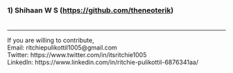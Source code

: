 ### 1) Shihaan W S (https://github.com/theneoterik)<br><br>
<hr>
If you are willing to contribute,<br>
Email:  ritchiepulikottil1005@gmail.com <br>
Twitter: https://www.twitter.com/in/itsritchie1005<br>
LinkedIn: https://www.linkedin.com/in/ritchie-pulikottil-6876341aa/<br>

